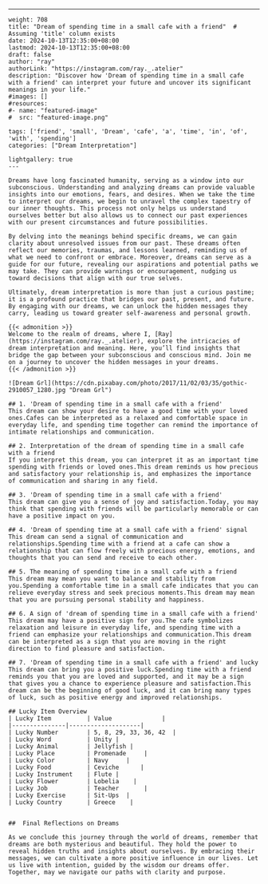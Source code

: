 ---
    weight: 708
    title: "Dream of spending time in a small cafe with a friend"  # Assuming 'title' column exists
    date: 2024-10-13T12:35:00+08:00
    lastmod: 2024-10-13T12:35:00+08:00
    draft: false
    author: "ray"
    authorLink: "https://instagram.com/ray._.atelier"
    description: "Discover how 'Dream of spending time in a small cafe with a friend' can interpret your future and uncover its significant meanings in your life."
    #images: []
    #resources:
    #- name: "featured-image"
    #  src: "featured-image.png"
    
    tags: ['friend', 'small', 'Dream', 'cafe', 'a', 'time', 'in', 'of', 'with', 'spending']
    categories: ["Dream Interpretation"]
    
    lightgallery: true
    ---
    
    Dreams have long fascinated humanity, serving as a window into our subconscious. Understanding and analyzing dreams can provide valuable insights into our emotions, fears, and desires. When we take the time to interpret our dreams, we begin to unravel the complex tapestry of our inner thoughts. This process not only helps us understand ourselves better but also allows us to connect our past experiences with our present circumstances and future possibilities.
    
    By delving into the meanings behind specific dreams, we can gain clarity about unresolved issues from our past. These dreams often reflect our memories, traumas, and lessons learned, reminding us of what we need to confront or embrace. Moreover, dreams can serve as a guide for our future, revealing our aspirations and potential paths we may take. They can provide warnings or encouragement, nudging us toward decisions that align with our true selves.
    
    Ultimately, dream interpretation is more than just a curious pastime; it is a profound practice that bridges our past, present, and future. By engaging with our dreams, we can unlock the hidden messages they carry, leading us toward greater self-awareness and personal growth.
    
    {{< admonition >}}
    Welcome to the realm of dreams, where I, [Ray](https://instagram.com/ray._.atelier), explore the intricacies of dream interpretation and meaning. Here, you’ll find insights that bridge the gap between your subconscious and conscious mind. Join me on a journey to uncover the hidden messages in your dreams.
    {{< /admonition >}}
    
    ![Dream Grl](https://cdn.pixabay.com/photo/2017/11/02/03/35/gothic-2910057_1280.jpg "Dream Grl")
    
    ## 1. 'Dream of spending time in a small cafe with a friend'
    This dream can show your desire to have a good time with your loved ones.Cafes can be interpreted as a relaxed and comfortable space in everyday life, and spending time together can remind the importance of intimate relationships and communication.
    
    ## 2. Interpretation of the dream of spending time in a small cafe with a friend
    If you interpret this dream, you can interpret it as an important time spending with friends or loved ones.This dream reminds us how precious and satisfactory your relationship is, and emphasizes the importance of communication and sharing in any field.
    
    ## 3. 'Dream of spending time in a small cafe with a friend'
    This dream can give you a sense of joy and satisfaction.Today, you may think that spending with friends will be particularly memorable or can have a positive impact on you.
    
    ## 4. 'Dream of spending time at a small cafe with a friend' signal
    This dream can send a signal of communication and relationships.Spending time with a friend at a cafe can show a relationship that can flow freely with precious energy, emotions, and thoughts that you can send and receive to each other.
    
    ## 5. The meaning of spending time in a small cafe with a friend
    This dream may mean you want to balance and stability from you.Spending a comfortable time in a small cafe indicates that you can relieve everyday stress and seek precious moments.This dream may mean that you are pursuing personal stability and happiness.
    
    ## 6. A sign of 'dream of spending time in a small cafe with a friend'
    This dream may have a positive sign for you.The cafe symbolizes relaxation and leisure in everyday life, and spending time with a friend can emphasize your relationships and communication.This dream can be interpreted as a sign that you are moving in the right direction to find pleasure and satisfaction.
    
    ## 7. 'Dream of spending time in a small cafe with a friend' and lucky
    This dream can bring you a positive luck.Spending time with a friend reminds you that you are loved and supported, and it may be a sign that gives you a chance to experience pleasure and satisfaction.This dream can be the beginning of good luck, and it can bring many types of luck, such as positive energy and improved relationships.
    
    ## Lucky Item Overview
    | Lucky Item          | Value              |
    |---------------|--------------------|
    | Lucky Number        | 5, 8, 29, 33, 36, 42  |
    | Lucky Word          | Unity |
    | Lucky Animal        | Jellyfish |
    | Lucky Place         | Promenade     |
    | Lucky Color         | Navy     |
    | Lucky Food          | Ceviche      |
    | Lucky Instrument    | Flute |
    | Lucky Flower        | Lobelia    |
    | Lucky Job           | Teacher       |
    | Lucky Exercise      | Sit-Ups  |
    | Lucky Country       | Greece    |
    
    
    ##  Final Reflections on Dreams
    
    As we conclude this journey through the world of dreams, remember that dreams are both mysterious and beautiful. They hold the power to reveal hidden truths and insights about ourselves. By embracing their messages, we can cultivate a more positive influence in our lives. Let us live with intention, guided by the wisdom our dreams offer. Together, may we navigate our paths with clarity and purpose.
    